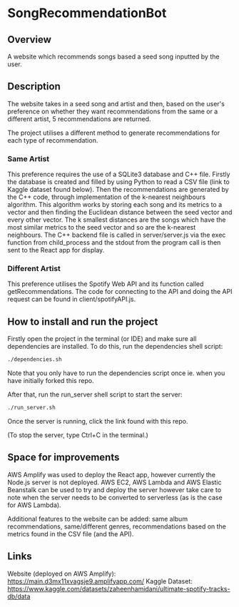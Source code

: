# SongRecommendationBot

## Overview
A website which recommends songs based a seed song inputted by the user.

## Description
The website takes in a seed song and artist and then, based on the user's preference on whether they want recommendations from the same or a different artist, 5 recommendations are returned.

The project utilises a different method to generate recommendations for each type of recommendation.

### Same Artist
This preference requires the use of a SQLite3 database and C++ file. Firstly the database is created and filled by using Python to read a CSV file (link to Kaggle dataset found below). Then the recommendations are generated by the C++ code, through implementation of the k-nearest neighbours algorithm. This algorithm works by storing each song and its metrics to a vector and then finding the Euclidean distance between the seed vector and every other vector. The k smallest distances are the songs which have the most similar metrics to the seed vector and so are the k-nearest neighbours. The C++ backend file is called in server/server.js via the exec function from child_process and the stdout from the program call is then sent to the React app for display.

### Different Artist
This preference utilises the Spotify Web API and its function called getRecommendations. The code for connecting to the API and doing the API request can be found in client/spotifyAPI.js.

## How to install and run the project
Firstly open the project in the terminal (or IDE) and make sure all dependencies are installed. To do this, run the dependencies shell script:

```bash
./dependencies.sh
```

Note that you only have to run the dependencies script once ie. when you have initially forked this repo.

After that, run the run_server shell script to start the server:
```bash
./run_server.sh
```

Once the server is running, click the link found with this repo.

(To stop the server, type Ctrl+C in the terminal.)

## Space for improvements
AWS Amplify was used to deploy the React app, however currently the Node.js server is not deployed. AWS EC2, AWS Lambda and AWS Elastic Beanstalk can be used to try and deploy the server however take care to note when the server needs to be converted to serverless (as is the case for AWS Lambda).

Additional features to the website can be added: same album recommendations, same/different genres, recommendations based on the metrics found in the CSV file (and the API).

## Links
Website (deployed on AWS Amplify): https://main.d3mx11xvagsje9.amplifyapp.com/
Kaggle Dataset: https://www.kaggle.com/datasets/zaheenhamidani/ultimate-spotify-tracks-db/data
